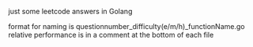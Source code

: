 just some leetcode answers in Golang

format for naming is questionnumber_difficulty(e/m/h)_functionName.go
relative performance is in a comment at the bottom of each file